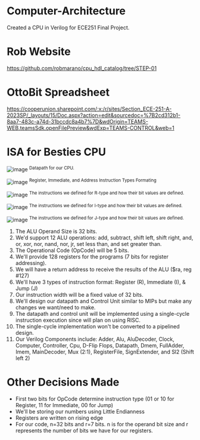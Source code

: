 # Computer-Architecture
Created a CPU in Verilog for ECE251 Final Project.

# Rob Website 
https://github.com/robmarano/cpu_hdl_catalog/tree/STEP-01

# OttoBit Spreadsheet 
https://cooperunion.sharepoint.com/:x:/r/sites/Section_ECE-251-A-2023SP/_layouts/15/Doc.aspx?action=edit&sourcedoc=%7B2cd312b1-8aa7-483c-a74d-31bccdc8a4b7%7D&wdOrigin=TEAMS-WEB.teamsSdk.openFilePreview&wdExp=TEAMS-CONTROL&web=1

# ISA for Besties CPU
![image](https://github.com/Ridwan-Hussain/Computer-Architecture/assets/114603278/b86b4ca5-3611-4f51-b5e2-3201a9b521e0)
<sup>Datapath for our CPU.</sup>

![image](https://github.com/Ridwan-Hussain/Computer-Architecture/assets/114603278/d3ffbb4a-12b0-439f-a2ce-7703e0aa9b65)
<sup>Register, Immediate, and Address Instruction Types Formating</sup>

![image](https://github.com/Ridwan-Hussain/Computer-Architecture/assets/114603278/df0eed54-47c4-412b-90be-76972f3918a8)
<sup>The instructions we defined for R-type and how their bit values are defined.</sup>

![image](https://github.com/Ridwan-Hussain/Computer-Architecture/assets/114603278/ebdd376d-3438-4d3c-a71f-5a3a8e21f683)
<sup>The instructions we defined for I-type and how their bit values are defined.</sup>

![image](https://github.com/Ridwan-Hussain/Computer-Architecture/assets/114603278/c13264f9-f2df-4e49-99b9-e8aac4e7815c)
<sup>The instructions we defined for J-type and how their bit values are defined.</sup>

1. The ALU Operand Size is 32 bits.
2. We'd support 12 ALU operations: add, subtract, shift left, shift right, and, or, xor, nor, nand, nor, jr, set less than, and set greater than.
3. The Operational Code (OpCode) will be 5 bits.
4. We'll provide 128 registers for the programs (7 bits for register addressing).
5. We will have a return address to receive the results of the ALU ($ra, reg #127)
6. We'll have 3 types of instruction format: Register (R), Immediate (I), & Jump (J)
7. Our instruction width will be a fixed value of 32 bits.
8. We'll design our datapath and Control Unit similar to MIPs but make any changes we want/need to make.
9. The datapath and control unit will be implemented using a single-cycle instruction execution since will plan on using RISC.
10. The single-cycle implementation won't be converted to a pipelined design.
11. Our Verilog Components include: Adder, Alu, AluDecoder, Clock, Computer, Controller, Cpu, D-Flip Flops, Datapath, Dmem, FullAdder, Imem, MainDecoder, Mux (2:1), RegisterFile, SignExtender, and Sl2 (Shift left 2)

# Other Decisions Made
- First two bits for OpCode determine instruction type (01 or 10 for Register, 11 for Immediate, 00 for Jump)
- We'll be storing our numbers using Little Endianness
- Registers are written on rising edge
- For our code, n=32 bits and r=7 bits. n is for the operand bit size and r represents the number of bits we have for our registers.

